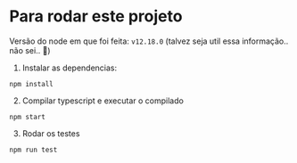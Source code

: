 # Para rodar este projeto

Versão do node em que foi feita: `v12.18.0` (talvez seja util essa informação.. não sei.. 🤔)

1. Instalar as dependencias:

```
npm install
```

2. Compilar typescript e executar o compilado

```
npm start
```

3. Rodar os testes

```
npm run test
```

